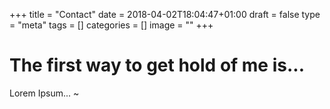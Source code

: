  +++
title = "Contact"
date = 2018-04-02T18:04:47+01:00
draft = false
type = "meta"
tags = []
categories = []
image = ""
+++

# The first way to get hold of me is...

Lorem Ipsum...
~               